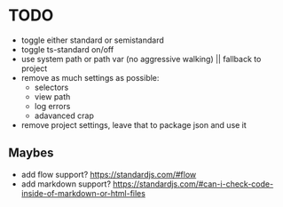 # TODO

- toggle either standard or semistandard
- toggle ts-standard on/off
- use system path or path var (no aggressive walking) || fallback to project
- remove as much settings as possible:
  - selectors
  - view path
  - log errors
  - adavanced crap
- remove project settings, leave that to package json and use it

## Maybes

- add flow support? https://standardjs.com/#flow
- add markdown support? https://standardjs.com/#can-i-check-code-inside-of-markdown-or-html-files
